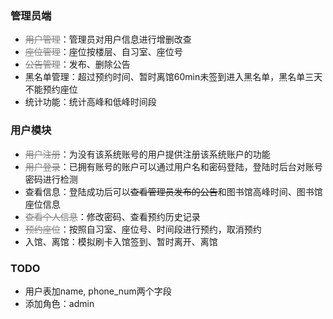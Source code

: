 ### 管理员端

- <font color="gray">~~用户管理~~</font>：管理员对用户信息进行增删改查
- <font color="gray">~~座位管理~~</font>：座位按楼层、自习室、座位号
- <font color="gray">~~公告管理~~</font>：发布、删除公告
- 黑名单管理：超过预约时间、暂时离馆60min未签到进入黑名单，黑名单三天不能预约座位
- 统计功能：统计高峰和低峰时间段

### 用户模块

- <font color="gray">~~用户注册~~</font>：为没有该系统账号的用户提供注册该系统账户的功能
- <font color="gray">~~用户登录~~</font>：已拥有账号的账户可以通过用户名和密码登陆，登陆时后台对账号密码进行检测
- 查看信息：登陆成功后可以~~查看管理员发布的公告~~和图书馆高峰时间、图书馆座位信息
- <font color="gray">~~查看个人信息~~</font>：修改密码、查看预约历史记录
- <font color="gray">~~预约座位~~</font>：按照自习室、座位号、时间段进行预约，取消预约
- 入馆、离馆：模拟刷卡入馆签到、暂时离开、离馆



### TODO

- 用户表加name, phone_num两个字段
- 添加角色：admin